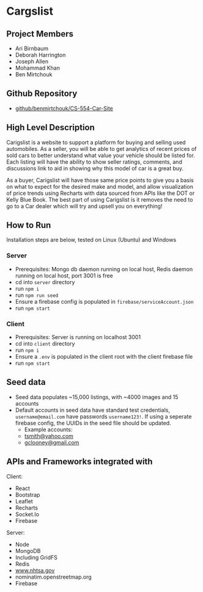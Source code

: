 # Cargslist

## Project Members

* Ari Birnbaum
* Deborah Harrington
* Joseph Allen
* Mohammad Khan
* Ben Mirtchouk

## Github Repository

* [github/benmirtchouk/CS-554-Car-Site](https://github.com/benmirtchouk/CS-554-Car-Site.git)

## High Level Description

Carigslist is a website to support a platform for buying and selling used automobiles. As a seller, you will be able to get analytics of recent prices of sold cars to better understand what value your vehicle should be listed for. Each listing will have the ability to show seller ratings, comments, and discussions link to aid in showing why this model of car is a great buy. 

As a buyer, Carigslist will have those same price points to give you a basis on what to expect for the desired make and model, and allow visualization of price trends using Recharts with data sourced from APIs like the DOT or Kelly Blue Book. The best part of using Carigslist is it removes the need to go to a Car dealer which will try and upsell you on everything!

## How to Run
Installation steps are below, tested on Linux (Ubuntu) and Windows


### Server
- Prerequisites: Mongo db daemon running on local host, Redis daemon running on local host, port 3001 is free
- cd into `server` directory
- run `npm i`
- run `npm run seed`
- Ensure a firebase config is populated in `firebase/serviceAccount.json`
- run `npm start`

### Client
- Prerequisites: Server is running on localhost 3001
- cd into `client` directory
- run `npm i`
- Ensure a `.env` is populated in the client root with the client firebase file
- run `npm start`


## Seed data
- Seed data populates ~15,000 listings, with ~4000 images and 15 accounts
- Default accounts in seed data have standard test credentials, `username@email.com` have passwords `username123!`. If using a seperate firebase config, the UUIDs in the seed file should be updated.
   -  Example accounts: 
   -  tsmith@yahoo.com 
   -  gclooney@gmail.com 



## APIs and Frameworks integrated with 

Client:
- React
- Bootstrap 
- Leaflet
- Recharts
- Socket.Io
- Firebase

Server:
- Node
- MongoDB
 - Including GridFS
- Redis
- www.nhtsa.gov
- nominatim.openstreetmap.org
- Firebase

